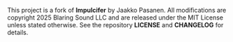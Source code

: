 This project is a fork of **Impulcifer** by Jaakko Pasanen.
All modifications are copyright 2025 Blaring Sound LLC and
are released under the MIT License unless stated otherwise.
See the repository **LICENSE** and **CHANGELOG** for details.